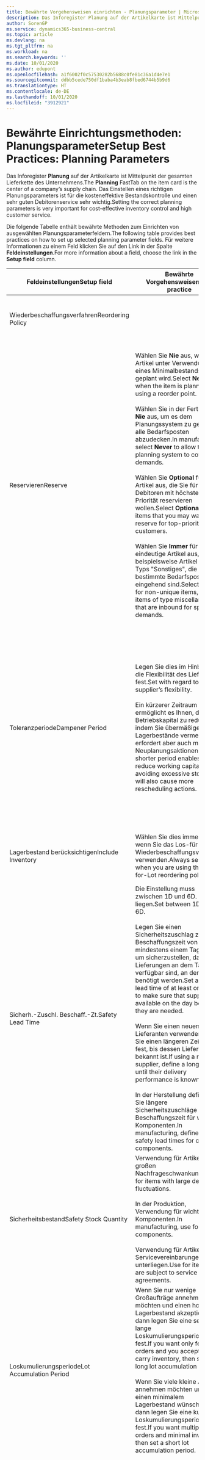 ```yaml
---
title: Bewährte Vorgehensweisen einrichten - Planungsparameter | Microsoft Docs
description: Das Inforegister Planung auf der Artikelkarte ist Mittelpunkt der gesamten Lieferkette des Unternehmens. Das Einstellen eines richtigen Planungsparameters ist für die kosteneffektive Bestandskontrolle und einen sehr guten Debitorenservice sehr wichtig.
author: SorenGP
ms.service: dynamics365-business-central
ms.topic: article
ms.devlang: na
ms.tgt_pltfrm: na
ms.workload: na
ms.search.keywords: ''
ms.date: 10/01/2020
ms.author: edupont
ms.openlocfilehash: a1f6002f0c57530282b5688c0fe81c36a1d4e7e1
ms.sourcegitcommit: ddbb5cede750df1baba4b3eab8fbed6744b5b9d6
ms.translationtype: HT
ms.contentlocale: de-DE
ms.lasthandoff: 10/01/2020
ms.locfileid: "3912921"
---
```

# <a name="setup-best-practices-planning-parameters"></a><span data-ttu-id="31fbd-104">Bewährte Einrichtungsmethoden: Planungsparameter</span><span class="sxs-lookup"><span data-stu-id="31fbd-104">Setup Best Practices: Planning Parameters</span></span>
<span data-ttu-id="31fbd-105">Das Inforegister **Planung** auf der Artikelkarte ist Mittelpunkt der gesamten Lieferkette des Unternehmens.</span><span class="sxs-lookup"><span data-stu-id="31fbd-105">The **Planning** FastTab on the item card is the center of a company’s supply chain.</span></span> <span data-ttu-id="31fbd-106">Das Einstellen eines richtigen Planungsparameters ist für die kosteneffektive Bestandskontrolle und einen sehr guten Debitorenservice sehr wichtig.</span><span class="sxs-lookup"><span data-stu-id="31fbd-106">Setting the correct planning parameters is very important for cost-effective inventory control and high customer service.</span></span>  

 <span data-ttu-id="31fbd-107">Die folgende Tabelle enthält bewährte Methoden zum Einrichten von ausgewählten Planungsparameterfeldern.</span><span class="sxs-lookup"><span data-stu-id="31fbd-107">The following table provides best practices on how to set up selected planning parameter fields.</span></span> <span data-ttu-id="31fbd-108">Für weitere Informationen zu einem Feld klicken Sie auf den Link in der Spalte **Feldeinstellungen**.</span><span class="sxs-lookup"><span data-stu-id="31fbd-108">For more information about a field, choose the link in the **Setup field** column.</span></span>  

|<span data-ttu-id="31fbd-109">Feldeinstellungen</span><span class="sxs-lookup"><span data-stu-id="31fbd-109">Setup field</span></span>|<span data-ttu-id="31fbd-110">Bewährte Vorgehensweisen</span><span class="sxs-lookup"><span data-stu-id="31fbd-110">Best practice</span></span>|<span data-ttu-id="31fbd-111">Bemerkung</span><span class="sxs-lookup"><span data-stu-id="31fbd-111">Comment</span></span>|  
|-----------------|-------------------|-------------|  
|<span data-ttu-id="31fbd-112">Wiederbeschaffungsverfahren</span><span class="sxs-lookup"><span data-stu-id="31fbd-112">Reordering Policy</span></span>||<span data-ttu-id="31fbd-113">Weitere Informationen finden Sie unter [Bewährte Einrichtungsmethoden: Wiederbeschaffungsverfahren](setup-best-practices-reordering-policies.md).</span><span class="sxs-lookup"><span data-stu-id="31fbd-113">For more information, see [Setup Best Practices: Reordering Policies](setup-best-practices-reordering-policies.md).</span></span>|  
|<span data-ttu-id="31fbd-114">Reservieren</span><span class="sxs-lookup"><span data-stu-id="31fbd-114">Reserve</span></span>|<span data-ttu-id="31fbd-115">Wählen Sie **Nie** aus, wenn der Artikel unter Verwendung eines Minimalbestands geplant wird.</span><span class="sxs-lookup"><span data-stu-id="31fbd-115">Select **Never** when the item is planned using a reorder point.</span></span><br /><br /> <span data-ttu-id="31fbd-116">Wählen Sie in der Fertigung **Nie** aus, um es dem Planungssystem zu gestatten, alle Bedarfsposten abzudecken.</span><span class="sxs-lookup"><span data-stu-id="31fbd-116">In manufacturing, select **Never** to allow the planning system to cover all demands.</span></span><br /><br /> <span data-ttu-id="31fbd-117">Wählen Sie **Optional** für Artikel aus, die Sie für Debitoren mit höchster Priorität reservieren wollen.</span><span class="sxs-lookup"><span data-stu-id="31fbd-117">Select **Optional** for items that you may want to reserve for top-priority customers.</span></span><br /><br /> <span data-ttu-id="31fbd-118">Wählen Sie **Immer** für nicht eindeutige Artikel aus, wie beispielsweise Artikel des Typs "Sonstiges", die für bestimmte Bedarfsposten eingehend sind.</span><span class="sxs-lookup"><span data-stu-id="31fbd-118">Select **Always** for non-unique items, such as items of type miscellaneous that are inbound for specific demands.</span></span>|<span data-ttu-id="31fbd-119">Reservierungen wirken im Allgemeinen dem Zweck der Planung entgegen, nämlich einem Ausgleich zwischen Bedarf und Vorrat.</span><span class="sxs-lookup"><span data-stu-id="31fbd-119">Reservations generally counteract the purpose of planning, which is to balance demand and supply.</span></span> <span data-ttu-id="31fbd-120">Daher sollten Artikel, die für die Planung eingerichtet wurden, im Allgemeinen nicht reserviert werden.</span><span class="sxs-lookup"><span data-stu-id="31fbd-120">Therefore, items that are set up for planning should generally not be reserved.</span></span><br /><br /> <span data-ttu-id="31fbd-121">Wenn der Benutzer eine Lagerbestandsmenge für zukünftigen Bedarf reserviert, wird die Planungsgrundlage gestört, und der Minimalbestand funktioniert möglicherweise nicht ordnungsgemäß.</span><span class="sxs-lookup"><span data-stu-id="31fbd-121">If the user reserves an inventory quantity for future demand, then the planning foundation will be disturbed, and the reorder point may not work correctly.</span></span> <span data-ttu-id="31fbd-122">Selbst wenn der voraussichtliche Lagerbestand im Hinblick auf den Minimalbestand akzeptabel ist, stehen die Mengen möglicherweise aufgrund der Reservierung nicht zur Verfügung.</span><span class="sxs-lookup"><span data-stu-id="31fbd-122">Even if the projected inventory level is acceptable with regard to the reorder point, the quantities may not be available because of the reservation.</span></span>|  
|<span data-ttu-id="31fbd-123">Toleranzperiode</span><span class="sxs-lookup"><span data-stu-id="31fbd-123">Dampener Period</span></span>|<span data-ttu-id="31fbd-124">Legen Sie dies im Hinblick auf die Flexibilität des Lieferanten fest.</span><span class="sxs-lookup"><span data-stu-id="31fbd-124">Set with regard to the supplier’s flexibility.</span></span><br /><br /> <span data-ttu-id="31fbd-125">Ein kürzerer Zeitraum ermöglicht es Ihnen, das Betriebskapital zu reduzieren, indem Sie übermäßige Lagerbestände vermeiden, erfordert aber auch mehr Neuplanungsaktionen.</span><span class="sxs-lookup"><span data-stu-id="31fbd-125">A shorter period enables you to reduce working capital by avoiding excessive stock, but will also cause more rescheduling actions.</span></span>|<span data-ttu-id="31fbd-126">Wenn der Lieferant Änderungen in letzter Minute an den Aufträgen akzeptiert, verwenden Sie eine kürzere Periode. Sie müssen jedoch weitere Neuplanungsaktionen einplanen.</span><span class="sxs-lookup"><span data-stu-id="31fbd-126">If the supplier accepts last-minute changes to orders, then use a shorter period, but be prepared for more rescheduling actions.</span></span> <span data-ttu-id="31fbd-127">Wenn für den Lieferanten eine feste Planung erforderlich ist, verwenden Sie eine möglichst lange Periode.</span><span class="sxs-lookup"><span data-stu-id="31fbd-127">If the supplier requires firm planning, then extend the period as much as possible.</span></span><br /><br /> <span data-ttu-id="31fbd-128">Informationen zur globalen Einrichtung, siehe **Toleranzperiode** under [Designdetails: Parameter Planen](design-details-planning-parameters.md)</span><span class="sxs-lookup"><span data-stu-id="31fbd-128">For information about the **Dampener Period** field , see [Design Details: Planning Parameters](design-details-planning-parameters.md).</span></span>|  
|<span data-ttu-id="31fbd-129">Lagerbestand berücksichtigen</span><span class="sxs-lookup"><span data-stu-id="31fbd-129">Include Inventory</span></span>|<span data-ttu-id="31fbd-130">Wählen Sie dies immer aus, wenn Sie das Los-für-Los-Wiederbeschaffungsverfahren verwenden.</span><span class="sxs-lookup"><span data-stu-id="31fbd-130">Always select when you are using the Lot-for-Lot reordering policy.</span></span>|<span data-ttu-id="31fbd-131">Wählen Sie dies nur in bestimmten Fällen nicht aus, beispielsweise wenn keine Lagerartikel verkäuflich sind.</span><span class="sxs-lookup"><span data-stu-id="31fbd-131">Do not select only in special situations, such as when inventory items are not sellable.</span></span>|  
|<span data-ttu-id="31fbd-132">Sicherh.-Zuschl. Beschaff.-Zt.</span><span class="sxs-lookup"><span data-stu-id="31fbd-132">Safety Lead Time</span></span>|<span data-ttu-id="31fbd-133">Die Einstellung muss zwischen 1D und 6D. liegen.</span><span class="sxs-lookup"><span data-stu-id="31fbd-133">Set between 1D and 6D.</span></span><br /><br /> <span data-ttu-id="31fbd-134">Legen Sie einen Sicherheitszuschlag zur Beschaffungszeit von mindestens einem Tag fest, um sicherzustellen, dass die Lieferungen an dem Tag verfügbar sind, an dem sie benötigt werden.</span><span class="sxs-lookup"><span data-stu-id="31fbd-134">Set a safety lead time of at least one day to make sure that supplies are available on the day before they are needed.</span></span><br /><br /> <span data-ttu-id="31fbd-135">Wenn Sie einen neuen Lieferanten verwenden, legen Sie einen längeren Zeitraum fest, bis dessen Liefertreue bekannt ist.</span><span class="sxs-lookup"><span data-stu-id="31fbd-135">If using a new supplier, define a longer time until their delivery performance is known.</span></span><br /><br /> <span data-ttu-id="31fbd-136">In der Herstellung definieren Sie längere Sicherheitszuschläge zur Beschaffungszeit für wichtige Komponenten.</span><span class="sxs-lookup"><span data-stu-id="31fbd-136">In manufacturing, define longer safety lead times for critical components.</span></span>|<span data-ttu-id="31fbd-137">Vom System geplante Lieferungen, um zu vermeiden, dass am gleichen Tag, an dem Bestand nicht lieferbar ist, Bestand nicht lieferbar ist.</span><span class="sxs-lookup"><span data-stu-id="31fbd-137">Supply that is planned by the system to avoid a stock-out will arrive on the same day that the stock-out occurs.</span></span> <span data-ttu-id="31fbd-138">Dies kann sich möglicherweise als mehrere Stunden zu spät erweisen, wenn beispielsweise der Bedarf morgens erforderlich ist und die Lieferung am Nachmittag eingeht.</span><span class="sxs-lookup"><span data-stu-id="31fbd-138">This may be several hours too late if, for example, the demand is needed in the morning and the supply arrives in the afternoon.</span></span> <span data-ttu-id="31fbd-139">**Hinweis:** Das Feld **Sicherh.-Zuschl.-Zt.** verwendet den Basiskalender.</span><span class="sxs-lookup"><span data-stu-id="31fbd-139">**Note:**  The **Safety Lead Time** field uses the base calendar.</span></span> <span data-ttu-id="31fbd-140">Daher bedeutet 14T nicht notwendigerweise zwei Wochen.</span><span class="sxs-lookup"><span data-stu-id="31fbd-140">Therefore, 14D is not necessarily two weeks.</span></span>|  
|<span data-ttu-id="31fbd-141">Sicherheitsbestand</span><span class="sxs-lookup"><span data-stu-id="31fbd-141">Safety Stock Quantity</span></span>|<span data-ttu-id="31fbd-142">Verwendung für Artikel mit großen Nachfrageschwankungen.</span><span class="sxs-lookup"><span data-stu-id="31fbd-142">Use for items with large demand fluctuations.</span></span><br /><br /> <span data-ttu-id="31fbd-143">In der Produktion, Verwendung für wichtige Komponenten.</span><span class="sxs-lookup"><span data-stu-id="31fbd-143">In manufacturing, use for critical components.</span></span><br /><br /> <span data-ttu-id="31fbd-144">Verwendung für Artikel, die Servicevereinbarungen unterliegen.</span><span class="sxs-lookup"><span data-stu-id="31fbd-144">Use for items that are subject to service agreements.</span></span>|<span data-ttu-id="31fbd-145">Wenn das Feld **Minimalbestant** nicht ausgefüllt ist, dann dient der Sicherheitsbestand auch als Minimalbestand.</span><span class="sxs-lookup"><span data-stu-id="31fbd-145">If the **Reorder Point** field is not filled, then the safety stock quantity also functions as a reorder point.</span></span>|  
|<span data-ttu-id="31fbd-146">Loskumulierungsperiode</span><span class="sxs-lookup"><span data-stu-id="31fbd-146">Lot Accumulation Period</span></span>|<span data-ttu-id="31fbd-147">Wenn Sie nur wenige Großaufträge annehmen möchten und einen hohen Lagerbestand akzeptieren, dann legen Sie eine sehr lange Loskumulierungsperiode fest.</span><span class="sxs-lookup"><span data-stu-id="31fbd-147">If you want only few big orders and you accept to carry inventory, then set a long lot accumulation period.</span></span><br /><br /> <span data-ttu-id="31fbd-148">Wenn Sie viele kleine Aufträge annehmen möchten und sich einen minimalem Lagerbestand wünschen, dann legen Sie eine kurze Loskumulierungsperiode fest.</span><span class="sxs-lookup"><span data-stu-id="31fbd-148">If you want multiple small orders and minimal inventory, then set a short lot accumulation period.</span></span>|<span data-ttu-id="31fbd-149">Die Loskumulierungsperiode ist im Allgemeinen die längste Periode, in der Sie über Lagerbestand verfügen.</span><span class="sxs-lookup"><span data-stu-id="31fbd-149">The lot accumulation period is generally the longest period that you will carry inventory.</span></span>|  
|<span data-ttu-id="31fbd-150">Minimalbestand</span><span class="sxs-lookup"><span data-stu-id="31fbd-150">Reorder Point</span></span>|<span data-ttu-id="31fbd-151">Ermitteln Sie den Minimalbestand auf Basis des Anforderungsprofils des Artikels.</span><span class="sxs-lookup"><span data-stu-id="31fbd-151">Base the reorder point on the item’s demand profile.</span></span>|<span data-ttu-id="31fbd-152">Wenn laut historischen Daten während einer Beschaffungszeit von sieben Tagen der durchschnittliche Bedarf des Artikels 100 Einheiten beträgt, kann der Minimalbestand auf 100 festgelegt werden.</span><span class="sxs-lookup"><span data-stu-id="31fbd-152">If historical data shows that the item’s average demand is 100 units during a lead time of seven days, then the reorder point can be set to 100 as a minimum.</span></span><br /><br /> <span data-ttu-id="31fbd-153">Das bedeutet, dass bei einer Abnahme des Lagerbestands auf unter 100 Einheiten das Planungssystem die Wiederbeschaffung des Artikels vorschlägt, da für die Wiederbeschaffung sieben Tage benötigt werden und genügend Einheiten vorhanden sein müssen, um den Bedarf in diesen sieben Tagen zu decken.</span><span class="sxs-lookup"><span data-stu-id="31fbd-153">This means that when the inventory level falls below 100 units, then the planning system will suggest to replenish because it takes seven days to supply the item, and there must be enough to cover the demand within those seven days.</span></span>|  
|<span data-ttu-id="31fbd-154">Zeitrahmen</span><span class="sxs-lookup"><span data-stu-id="31fbd-154">Time Bucket</span></span>|<span data-ttu-id="31fbd-155">Ein leeres Feld bedeutet, dass der Lagerbestand jeden Tag überprüft wird.</span><span class="sxs-lookup"><span data-stu-id="31fbd-155">Leave blank, meaning that the inventory level is checked every day.</span></span>|<span data-ttu-id="31fbd-156">Bei täglicher Überprüfung des Lagerbestands ist eine optimale Planung des Minimalbestands sichergestellt.</span><span class="sxs-lookup"><span data-stu-id="31fbd-156">Checking the inventory level every day ensures optimal reorder point planning.</span></span> <span data-ttu-id="31fbd-157">**Hinweis:** Ein Zeitrahmen von 1W bedeutet, dass der Lagerbestand möglicherweise eine Woche bevor ein Beschaffungsauftrag vorgeschlagen wird, unter dem Minimalbestand liegt.</span><span class="sxs-lookup"><span data-stu-id="31fbd-157">**Note:**  A time bucket of 1W means that the inventory level may be below the reorder point for one week before a supply order is suggested.</span></span>|  
|<span data-ttu-id="31fbd-158">Rundungspräzision</span><span class="sxs-lookup"><span data-stu-id="31fbd-158">Rounding Precision</span></span>|<span data-ttu-id="31fbd-159">In der teuren Produktion auf 0,00001 festgelegt.</span><span class="sxs-lookup"><span data-stu-id="31fbd-159">In expensive manufacturing, set to 0.00001.</span></span>|<span data-ttu-id="31fbd-160">Große Rundungsmengen an Ausschuss oder Materialverbrauch können zu sehr hohen Lagerkosten führen.</span><span class="sxs-lookup"><span data-stu-id="31fbd-160">Large rounding quantities of scrap or material consumption can amount to very large inventory costs.</span></span> <span data-ttu-id="31fbd-161">Es kann daher von Bedeutung sein, die kleinste Rundungspräzision festzulegen, um diese potenziellen Kosten zu minimieren.</span><span class="sxs-lookup"><span data-stu-id="31fbd-161">It may therefore be relevant to set the smallest rounding precision to minimize this potential cost.</span></span>|  

> [!NOTE]  
>  <span data-ttu-id="31fbd-162">Die bewährten Methoden zu Planungsparametern auf Artikelkarten gelten auch für dieselben Felder auf Lagerhaltungsdatenkarten.</span><span class="sxs-lookup"><span data-stu-id="31fbd-162">The best practices for planning parameters on item cards also apply to the same fields on SKU cards.</span></span>  
>   
>  <span data-ttu-id="31fbd-163">Wenn Unternehmen den Bedarf an verschiedenen Lagerorten planen, empfiehlt es sich, für jeden Standort Lagerhaltungsdaten festzulegen und den gesamten Bedarf mit einem Wert im Feld **Lagerortcode** zu erstellen.</span><span class="sxs-lookup"><span data-stu-id="31fbd-163">If companies plan for demand at different locations, then it is strongly advised to define SKUs for each location and that all demand is created by using a value in the **Location Code** field.</span></span> <span data-ttu-id="31fbd-164">Weitere Informationen finden Sie unter [Designdetails: Bedarf an leerem Lagerort](design-details-demand-at-blank-location.md)</span><span class="sxs-lookup"><span data-stu-id="31fbd-164">For more information, see [Design Details: Demand at Blank Location](design-details-demand-at-blank-location.md).</span></span>  

## <a name="see-also"></a><span data-ttu-id="31fbd-165">Siehe auch</span><span class="sxs-lookup"><span data-stu-id="31fbd-165">See Also</span></span>  
 <span data-ttu-id="31fbd-166">[Bewährte Einrichtungsmethoden: Beschaffungsplanung](setup-best-practices-supply-planning.md) </span><span class="sxs-lookup"><span data-stu-id="31fbd-166">[Setup Best Practices: Supply Planning](setup-best-practices-supply-planning.md) </span></span>  
 <span data-ttu-id="31fbd-167">[Designdetails: Beschaffungsplanung](design-details-supply-planning.md) </span><span class="sxs-lookup"><span data-stu-id="31fbd-167">[Design Details: Supply Planning](design-details-supply-planning.md) </span></span>  
 [<span data-ttu-id="31fbd-168">Richten Sie komplexe Anwendungsbereiche mithilfe bewährter Methoden ein</span><span class="sxs-lookup"><span data-stu-id="31fbd-168">Set Up Complex Application Areas Using Best Practices</span></span>](set-up-complex-application-areas-using-best-practices.md)  
 [<span data-ttu-id="31fbd-169">Designdetails: Bedarf an leerem Lagerort</span><span class="sxs-lookup"><span data-stu-id="31fbd-169">Design Details: Demand at Blank Location</span></span>](design-details-demand-at-blank-location.md)  
 <span data-ttu-id="31fbd-170">[Arbeiten mit [!INCLUDE[d365fin](includes/d365fin_md.md)]](ui-work-product.md)</span><span class="sxs-lookup"><span data-stu-id="31fbd-170">[Working with [!INCLUDE[d365fin](includes/d365fin_md.md)]](ui-work-product.md)</span></span>
